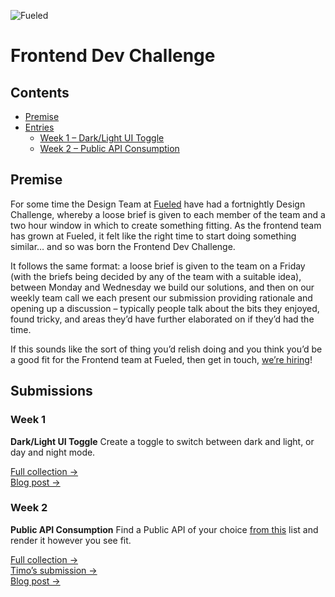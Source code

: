 ![Fueled](https://fueled.com/assets/images/logo.png)

# Frontend Dev Challenge

## Contents
- [Premise](#premise)
- [Entries](#entries)
  - [Week 1 – Dark/Light UI Toggle](#week-1)
  - [Week 2 – Public API Consumption](#week-2)

## Premise

For some time the Design Team at [Fueled](https://fueled.com) have had a fortnightly Design Challenge, whereby a loose brief is given to each member of the team and a two hour window in which to create something fitting. As the frontend team has grown at Fueled, it felt like the right time to start doing something similar… and so was born the Frontend Dev Challenge.

It follows the same format: a loose brief is given to the team on a Friday (with the briefs being decided by any of the team with a suitable idea), between Monday and Wednesday we build our solutions, and then on our weekly team call we each present our submission providing rationale and opening up a discussion – typically people talk about the bits they enjoyed, found tricky, and areas they’d have further elaborated on if they’d had the time.

If this sounds like the sort of thing you’d relish doing and you think you’d be a good fit for the Frontend team at Fueled, then get in touch, [we’re hiring](https://fueled.com/jobs)!

## Submissions

### Week 1

**Dark/Light UI Toggle** Create a toggle to switch between dark and light, or day and night mode.

[Full collection →](https://codepen.io/collection/AMojbZ/)  
[Blog post →](https://fueled.com/blog/frontend-dev-challenge-1/)

### Week 2

**Public API Consumption** Find a Public API of your choice [from this](https://github.com/toddmotto/public-apis/blob/master/README.md) list and render it however you see fit.

[Full collection →](https://codepen.io/collection/nWOjMd/)  
[Timo’s submission →](https://timo-jj.github.io/)  
[Blog post →](https://fueled.com/blog/frontend-dev-challenge-week-2/)
